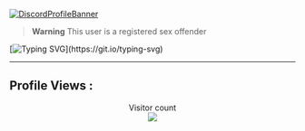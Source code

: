 [![DiscordProfileBanner](https://discord.c99.nl/widget/theme-1/282514508969410561.png)](https://discord.com)

> **Warning**
> This user is a registered sex offender


[![Typing SVG](https://readme-typing-svg.herokuapp.com?duration=2100&color=F7C433&lines=Have+something+to+say%3F;Without..;genuine+legally+accepted+proof%3F;Talk+to+my+dick.)](https://git.io/typing-svg)
***
## Profile Views :
<p align="center"> 
  Visitor count<br>
  <img src="https://profile-counter.glitch.me/KosukeWeb/count.svg" />
</p>

<br/>
